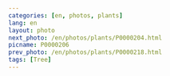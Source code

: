 ```yaml
---
categories: [en, photos, plants]
lang: en
layout: photo
next_photo: /en/photos/plants/P0000204.html
picname: P0000206
prev_photo: /en/photos/plants/P0000218.html
tags: [Tree]
---
```

